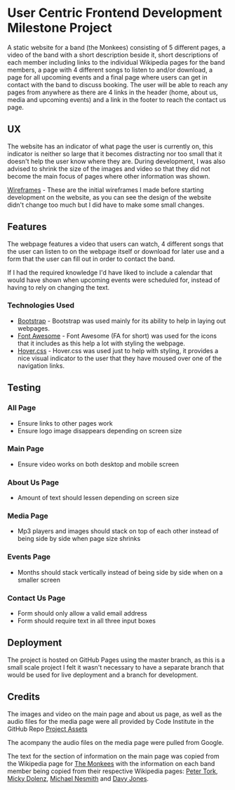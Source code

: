 # User Centric Frontend Development Milestone Project

A static website for a band (the Monkees) consisting of 5 different pages, a video of the band with a short description beside it, short descriptions of each member including links to the individual Wikipedia pages for the band members, a page with 4 different songs to listen to and/or download, a page for all upcoming events and a final page where users can get in contact with the band to discuss booking. The user will be able to reach any pages from anywhere as there are 4 links in the header (home, about us, media and upcoming events) and a link in the footer to reach the contact us page.

## UX
The website has an indicator of what page the user is currently on, this indicator is neither so large that it becomes distracting nor too small that it doesn't help the user know where they are. During development, I was also advised to shrink the size of the images and video so that they did not become the main focus of pages where other information was shown.

[Wireframes](https://imgur.com/a/HvqAaRb) - These are the initial wireframes I made before starting development on the website, as you can see the design of the website didn't change too much but I did have to make some small changes.

## Features

The webpage features a video that users can watch, 4 different songs that the user can listen to on the webpage itself or download for later use and a form that the user can fill out in order to contact the band.

If I had the required knowledge I'd have liked to include a calendar that would have shown when upcoming events were scheduled for, instead of having to rely on changing the text.

### Technologies Used
- [Bootstrap](https://getbootstrap.com/) - Bootstrap was used mainly for its ability to help in laying out webpages.
- [Font Awesome](https://fontawesome.com/) - Font Awesome (FA for short) was used for the icons that it includes as this help a lot with styling the webpage.
- [Hover.css](http://ianlunn.github.io/Hover/) - Hover.css was used just to help with styling, it provides a nice visual indicator to the user that they have moused over one of the navigation links.

## Testing
### All Page
- Ensure links to other pages work
- Ensure logo image disappears depending on screen size
### Main Page
- Ensure video works on both desktop and mobile screen
### About Us Page
- Amount of text should lessen depending on screen size
### Media Page
- Mp3 players and images should stack on top of each other instead of being side by side when page size shrinks
### Events Page
- Months should stack vertically instead of being side by side when on a smaller screen
### Contact Us Page
- Form should only allow a valid email address
- Form should require text in all three input boxes
## Deployment
The project is hosted on GitHub Pages using the master branch, as this is a small scale project I felt it wasn't necessary to have a separate branch that would be used for live deployment and a branch for development.

## Credits
The images and video on the main page and about us page, as well as the audio files for the media page were all provided by Code Institute in the GitHub Repo [Project Assets](https://github.com/Code-Institute-Org/project-assets)

The acompany the audio files on the media page were pulled from Google.

The text for the section of information on the main page was copied from the Wikipedia page for [The Monkees](https://en.wikipedia.org/wiki/The_Monkees) with the information on each band member being copied from their respective Wikipedia pages: [Peter Tork](https://en.wikipedia.org/wiki/Peter_Tork), [Micky Dolenz](https://en.wikipedia.org/wiki/Micky_Dolenz), [Michael Nesmith](https://en.wikipedia.org/wiki/Michael_Nesmith) and [Davy Jones](https://en.wikipedia.org/wiki/Davy_Jones_(musician)).
